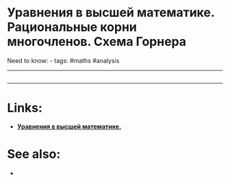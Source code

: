 # Уравнения в высшей математике. Рациональные корни многочленов. Схема Горнера

Need to know: -
tags: #maths #analysis 

---
## 


---

# Links:
- [**Уравнения в высшей математике.**
](http://mathprofi.ru/uravnenija_v_vysshei_matematike.html)

# See also:
- 